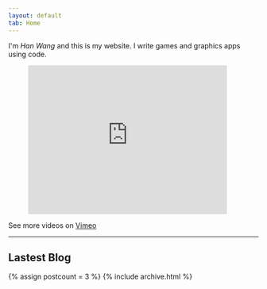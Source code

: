 ```yaml
---
layout: default
tab: Home
---
```

I'm _Han Wang_ and this is my website. I write games and graphics apps using code.

[blog]: /blog.html "The code blog"
[contact me!]: /about.html#contact "I'd love to hear from you"


<figure><iframe src="http://player.vimeo.com/video/46984317?byline=0&amp;portrait=0" width="400" height="300" frameborder="0" webkitAllowFullScreen mozallowfullscreen allowFullScreen></iframe>
</figure>
<figcaption>See more videos on <a href='http://vimeo.com/user4501108/videos/all'>Vimeo</a></figcaption>

---

Lastest Blog
------------
{% assign postcount = 3 %}
{% include archive.html %}
